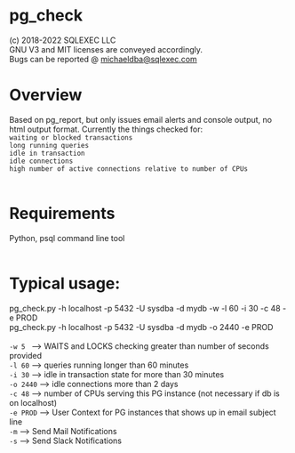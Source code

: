 # pg_check
(c) 2018-2022 SQLEXEC LLC
<br/>
GNU V3 and MIT licenses are conveyed accordingly.
<br/>
Bugs can be reported @ michaeldba@sqlexec.com

# Overview
Based on pg_report, but only  issues email alerts and console output, no html output format.  Currently the things checked for:
<br/>
`waiting or blocked transactions`
<br/>
`long running queries`
<br/>
`idle in transaction`
<br/>
`idle connections`
<br/>
`high number of active connections relative to number of CPUs`
<br/><br/>

# Requirements
Python, psql command line tool
<br/><br/>

# Typical usage: 
pg_check.py -h localhost -p 5432 -U sysdba -d mydb -w -l 60 -i 30 -c 48 -e PROD <br/>
pg_check.py -h localhost -p 5432 -U sysdba -d mydb -o 2440 -e PROD 
<br/><br/>
`-w 5 `     --> WAITS and LOCKS checking greater than number of seconds provided
<br/>
`-l 60`   --> queries running longer than 60 minutes
<br/>
`-i 30`   --> idle in transaction state for more than 30 minutes
<br/>
`-o 2440`   --> idle connections more than 2 days
<br/>
`-c 48`   --> number of CPUs serving this PG instance (not necessary if db is on localhost)
<br/>
`-e PROD` --> User Context for PG instances that shows up in email subject line
<br/>
`-m`      --> Send Mail Notifications
<br/>
`-s`      --> Send Slack Notifications






